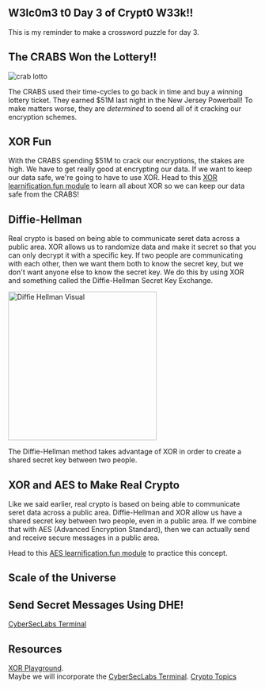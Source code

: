 ## W3lc0m3 t0 Day 3 of Crypt0 W33k!!

This is my reminder to make a crossword puzzle for day 3.

## The CRABS Won the Lottery!!

![crab lotto](https://encrypted-tbn0.gstatic.com/images?q=tbn%3AANd9GcRPFW2kAZ-NMJ-aeEVkJumZ5D3trjCdpww9TQ&usqp=CAU)

The CRABS used their time-cycles to go back in time and buy a winning lottery ticket. 
They earned $51M last night in the New Jersey Powerball! 
To make matters worse, they are *determined* to soend all of it cracking our encryption schemes.  

## XOR Fun

With the CRABS spending $51M to crack our encryptions, the stakes are high. 
We have to get really good at encrypting our data. 
If we want to keep our data safe, we're going to have to use XOR. 
Head to this [XOR learnification.fun module](https://learnification.fun/module/xorrox) to learn all about XOR so we can keep our data safe from the CRABS!

## Diffie-Hellman

Real crypto is based on being able to communicate seret data across a public area. 
XOR allows us to randomize data and make it secret so that you can only decrypt it with a specific key. 
If two people are communicating with each other, then we want them both to know the secret key, but we don't want anyone else to know the secret key. 
We do this by using XOR and something called the Diffie-Hellman Secret Key Exchange.

<img src="https://upload.wikimedia.org/wikipedia/commons/thumb/4/46/Diffie-Hellman_Key_Exchange.svg/1200px-Diffie-Hellman_Key_Exchange.svg.png" alt="Diffie Hellman Visual" width="300"/>

The Diffie-Hellman method takes advantage of XOR in order to create a shared secret key between two people. 

## XOR and AES to Make Real Crypto

Like we said earlier, real crypto is based on being able to communicate seret data across a public area. Diffie-Hellman and XOR allow us have a shared secret key between two people, even in a public area. If we combine that with AES (Advanced Encryption Standard), then we can actually send and receive secure messages in a public area.

Head to this [AES learnification.fun module](https://learnification.fun/module/aes) to practice this concept.

## Scale of the Universe



## Send Secret Messages Using DHE!

[CyberSecLabs Terminal](http://157.230.203.138/term)


## Resources

[XOR Playground](https://codepen.io/AndyNovo/full/dyGzGwa).  
Maybe we will incorporate the [CyberSecLabs Terminal](http://157.230.203.138/term).
[Crypto Topics](https://gist.github.com/AndyNovo/f002ad0e9eef2b7912818bdd9d26f3d6)



